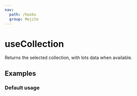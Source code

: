 ```yaml
---
nav:
  path: /hooks
  group: Mojito
---
```


# useCollection

Returns the selected collection, with lots data when available.

## Examples

### Default usage

<code src="./demo/demo1.tsx" />
